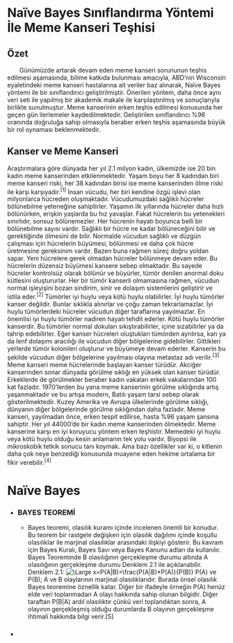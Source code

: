 # Naïve Bayes Sınıflandırma Yöntemi İle Meme Kanseri Teşhisi

## Özet

&emsp;&emsp;Günümüzde artarak devam eden meme kanseri sorununun teşhis edilmesi aşamasında, bilime katkıda bulunması amacıyla, ABD’nin Wisconsin eyaletindeki meme kanseri hastalarına ait veriler baz alınarak, Naïve Bayes yöntemi ile bir sınıflandırıcı geliştirilmiştir. Önerilen yöntem, daha önce aynı veri seti ile yapılmış bir akademik makale ile karşılaştırılmış ve sonuçlarıyla birlikte sunulmuştur. Meme kanserinin erken teşhis edilmesi konusunda her geçen gün ilerlemeler kaydedilmektedir. Geliştirilen sınıflandırıcı %96 oranında doğruluğa sahip olmasıyla beraber erken teşhis aşamasında büyük bir rol oynaması beklenmektedir.

## Kanser ve Meme Kanseri

Araştırmalara göre dünyada her yıl 2.1 milyon kadın, ülkemizde ise 20 bin kadın meme kanserinden etkilenmektedir. Yaşam boyu her 8 kadından biri meme kanseri riski, her 38 kadından birisi ise meme kanserinden ölme riski ile karşı karşıyadır.<sup>[1]</sup> İnsan vücudu, her biri kendine özgü işlevi olan milyonlarca hücreden oluşmaktadır. Vücudumuzdaki sağlıklı hücreler bölünebilme yeteneğine sahiptirler. Yaşamın ilk yıllarında hücreler daha hızlı bölünürken, erişkin yaşlarda bu hız yavaşlar. Fakat hücrelerin bu yetenekleri sınırlıdır, sonsuz bölünemezler. Her hücrenin hayatı boyunca belli bir bölünebilme sayısı vardır. Sağlıklı bir hücre ne kadar bölüneceğini bilir ve gerektiğinde ölmesini de bilir. Normalde vücudun sağlıklı ve düzgün çalışması için hücrelerin büyümesi, bölünmesi ve daha çok hücre üretmesine gereksinim vardır. Bazen buna rağmen süreç doğru yoldan sapar. Yeni hücrelere gerek olmadan hücreler bölünmeye devam eder. Bu hücrelerin düzensiz büyümesi kansere sebep olmaktadır. Bu sayede hücreler kontrolsüz olarak bölünür ve büyürler, tümör denilen anormal doku kütlesini oluştururlar. Her bir tümör kanserli olmamasına rağmen, vücudun normal işleyişini bozan sindirim, sinir ve dolaşım sistemlerini geliştirir ve istila eder.<sup>[2]</sup> Tümörler iyi huylu veya kötü huylu olabilirler. İyi huylu tümörler kanser değildir. Bunlar sıklıkla alınırlar ve çoğu zaman tekrarlamazlar. İyi huylu tümörlerdeki hücreler vücudun diğer taraflarına yayılmazlar. En önemlisi iyi huylu tümörler nadiren hayatı tehdit ederler. Kötü huylu tümörler kanserdir. Bu tümörler normal dokuları sıkıştırabilirler, içine sızabilirler ya da tahrip edebilirler. Eğer kanser hücreleri oluştukları tümörden ayrılırsa, kan ya da lenf dolaşımı aracılığı ile vücudun diğer bölgelerine gidebilirler. Gittikleri yerlerde tümör kolonileri oluşturur ve büyümeye devam ederler. Kanserin bu şekilde vücudun diğer bölgelerine yayılması olayına metastaz adı verilir.<sup>[3]</sup> Meme kanseri meme hücrelerinde başlayan kanser türüdür. Akciğer kanserinden sonar dünyada görülme sıklığı en yüksek olan kanser türüdür. Erkeklerde de görülmekler beraber kadın vakaları erkek vakalarından 100 kat fazladır. 1970’lerden bu yana meme kanserinin görülme sıklığında artış yaşanmaktadır ve bu artışa modern, Batılı yaşam tarsi sebep olarak gösterilmektedir. Kuzey Amerika ve Avrupa ülkelerinde görülme sıklığı, dünyanın diğer bölgelerinde görülme sıklığından daha fazladır. Meme kanseri, yayılmadan önce, erken tespit edilirse, hasta %96 yaşam şansına sahiptir. Her yıl 44000’de bir kadın meme kanserinden ölmektedir. Meme kanserine karşı en iyi koruyucu yöntem erken teşhistir. Memedeki iyi huylu veya kötü huylu olduğu kesin anlamanın tek yolu vardır. Biyopsi ile mikroskobik tetkik sonucu tanı koymak. Ama bazı özellikler var ki, o kitlenin daha çok neye benzediği konusunda muayene eden hekime ortalama bir fikir verebilir.<sup>[4]</sup>

# Naïve Bayes

- ### BAYES TEOREMİ
    - Bayes teoremi, olasılık kuramı içinde incelenen önemli bir konudur. Bu teorem bir rastgele değişken için olasılık dağılımı içinde koşullu olasılıklar ile marjinal olasılıklar arasındaki ilişkiyi gösterir. Bu kavram için Bayes Kuralı, Bayes Savı veya Bayes Kanunu adları da kullanılır. Bayes Teoreminde B olasılığının gerçekleşme durumu altında A olasılığının gerçekleşme durumu Denklem 2.1 ile açıklanabilir.
    Denklem 2.1: ![\Large x=P(A|B)=\frac{P(A|B)*P(A)}{P(B)}](https://latex.codecogs.com/svg.latex?\Large&space;P(A|B)=\frac{P(A|B)*P(A)}{P(B)})
    P(A) ve P(B); A ve B olaylarının marjinal olasılıklarıdır. Burada önsel olasılık Bayes teoremine öznellik katar. Diğer bir ifadeyle örneğin P(A) henüz elde veri toplanmadan A olayı hakkında sahip olunan bilgidir. Diğer taraftan P(B|A) ardıl olasılıktır çünkü veri toplandıktan sonra, A olayının gerçekleşmiş olduğu durumlarda B olayının gerçekleşme ihtimali hakkında bilgi verir.[5]

- ###